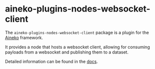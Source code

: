 # aineko-plugins-nodes-websocket-client

The `aineko-plugins-nodes-websocket-client` package is a plugin for the [Aineko](https://github.com/aineko-dev/aineko) framework.

It provides a node that hosts a websocket client, allowing for consuming payloads from a websocket and publishing them to a dataset.

Detailed information can be found in the [docs](https://docs.aineko.dev/latest/plugins/websocket-client).
